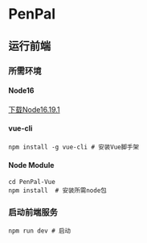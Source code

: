 # PenPal
## 运行前端

### 所需环境

#### Node16


[下载Node16.19.1](https://nodejs.org/download/release/v16.19.1/)

#### vue-cli

```shell
npm install -g vue-cli # 安装Vue脚手架
```

#### Node Module

```shell
cd PenPal-Vue
npm install  # 安装所需node包
```

### 启动前端服务

```
npm run dev # 启动
```

